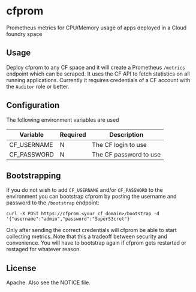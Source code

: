 # cfprom

Prometheus metrics for CPU/Memory usage of apps deployed in a Cloud foundry space

## Usage

Deploy cfprom to any CF space and it will create a Prometheus `/metrics` endpoint which can be scraped. It uses the CF API to fetch statistics on all running applications. Currently it requires credentials of a CF account with the `Auditor` role or better. 

## Configuration

The following environment variables are used  

| Variable |  Required | Description |
|----------|-----------|-------------|
| CF\_USERNAME | N     | The CF login to use |
| CF\_PASSWORD | N     | The CF password to use |

## Bootstrapping

If you do not wish to add `CF_USERNAME` and/or `CF_PASSWORD` to the environment you can bootstrap cfprom by posting the username and password to the `/bootstrap` endpoint:

```
curl -X POST https://cfprom.<your_cf_domain>/bootstrap -d '{"username":"admin","password":"SuperS3cret"}'
```

Only after sending the correct credentials will cfprom be able to start collecting metrics. Note that this a tradeoff between security and convenience. You will have to bootstrap again if cfprom gets restarted or restaged for whatever reason.

## License

Apache. Also see the NOTICE file.
